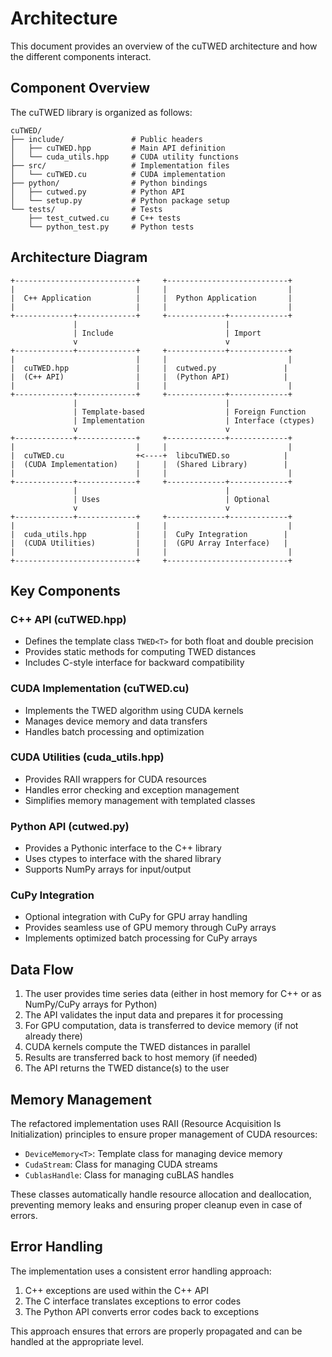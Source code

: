 # Architecture

This document provides an overview of the cuTWED architecture and how the different components interact.

## Component Overview

The cuTWED library is organized as follows:

```
cuTWED/
├── include/               # Public headers
│   ├── cuTWED.hpp         # Main API definition
│   └── cuda_utils.hpp     # CUDA utility functions
├── src/                   # Implementation files
│   └── cuTWED.cu          # CUDA implementation
├── python/                # Python bindings
│   ├── cutwed.py          # Python API
│   └── setup.py           # Python package setup
└── tests/                 # Tests
    ├── test_cutwed.cu     # C++ tests
    └── python_test.py     # Python tests
```

## Architecture Diagram

```
+---------------------------+     +---------------------------+
|                           |     |                           |
|  C++ Application          |     |  Python Application       |
|                           |     |                           |
+-------------+-------------+     +-------------+-------------+
              |                                 |
              | Include                         | Import
              v                                 v
+-------------+-------------+     +-------------+-------------+
|                           |     |                           |
|  cuTWED.hpp               |     |  cutwed.py               |
|  (C++ API)                |     |  (Python API)            |
|                           |     |                           |
+-------------+-------------+     +-------------+-------------+
              |                                 |
              | Template-based                  | Foreign Function
              | Implementation                  | Interface (ctypes)
              v                                 v
+-------------+-------------+     +-------------+-------------+
|                           |     |                           |
|  cuTWED.cu                +<----+  libcuTWED.so            |
|  (CUDA Implementation)    |     |  (Shared Library)        |
|                           |     |                           |
+-------------+-------------+     +-------------+-------------+
              |                                 |
              | Uses                            | Optional
              v                                 v
+-------------+-------------+     +-------------+-------------+
|                           |     |                           |
|  cuda_utils.hpp           |     |  CuPy Integration        |
|  (CUDA Utilities)         |     |  (GPU Array Interface)   |
|                           |     |                           |
+---------------------------+     +---------------------------+
```

## Key Components

### C++ API (cuTWED.hpp)

- Defines the template class `TWED<T>` for both float and double precision
- Provides static methods for computing TWED distances
- Includes C-style interface for backward compatibility

### CUDA Implementation (cuTWED.cu)

- Implements the TWED algorithm using CUDA kernels
- Manages device memory and data transfers
- Handles batch processing and optimization

### CUDA Utilities (cuda_utils.hpp)

- Provides RAII wrappers for CUDA resources
- Handles error checking and exception management
- Simplifies memory management with templated classes

### Python API (cutwed.py)

- Provides a Pythonic interface to the C++ library
- Uses ctypes to interface with the shared library
- Supports NumPy arrays for input/output

### CuPy Integration

- Optional integration with CuPy for GPU array handling
- Provides seamless use of GPU memory through CuPy arrays
- Implements optimized batch processing for CuPy arrays

## Data Flow

1. The user provides time series data (either in host memory for C++ or as NumPy/CuPy arrays for Python)
2. The API validates the input data and prepares it for processing
3. For GPU computation, data is transferred to device memory (if not already there)
4. CUDA kernels compute the TWED distances in parallel
5. Results are transferred back to host memory (if needed)
6. The API returns the TWED distance(s) to the user

## Memory Management

The refactored implementation uses RAII (Resource Acquisition Is Initialization) principles to ensure proper management of CUDA resources:

- `DeviceMemory<T>`: Template class for managing device memory
- `CudaStream`: Class for managing CUDA streams
- `CublasHandle`: Class for managing cuBLAS handles

These classes automatically handle resource allocation and deallocation, preventing memory leaks and ensuring proper cleanup even in case of errors.

## Error Handling

The implementation uses a consistent error handling approach:

1. C++ exceptions are used within the C++ API
2. The C interface translates exceptions to error codes
3. The Python API converts error codes back to exceptions

This approach ensures that errors are properly propagated and can be handled at the appropriate level.